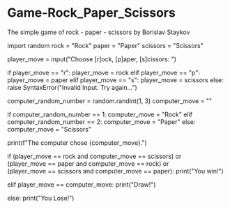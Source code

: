 # Game-Rock_Paper_Scissors
The simple game of rock - paper - scissors by Borislav Staykov

import random
rock = "Rock"
paper = "Paper"
scissors = "Scissors"

player_move = input("Choose [r]ock, [p]aper, [s]cissors: ")

if player_move == "r":
    player_move = rock
elif player_move == "p":
    player_move = paper
elif player_move == "s":
    player_move = scissors
else:
    raise SyntaxError("Invalid Input. Try again...")

computer_random_number = random.randint(1, 3)
computer_move = ""

if computer_random_number == 1:
    computer_move = "Rock"
elif computer_random_number == 2:
    computer_move = "Paper"
else:
    computer_move = "Scissors"

print(f"The computer chose {computer_move}.")

if (player_move == rock and computer_move == scissors) or \
        (player_move == paper and computer_move == rock) or \
        (player_move == scissors and computer_move == paper):
    print("You win!")

elif player_move == computer_move:
    print("Draw!")

else:
    print("You Lose!")
